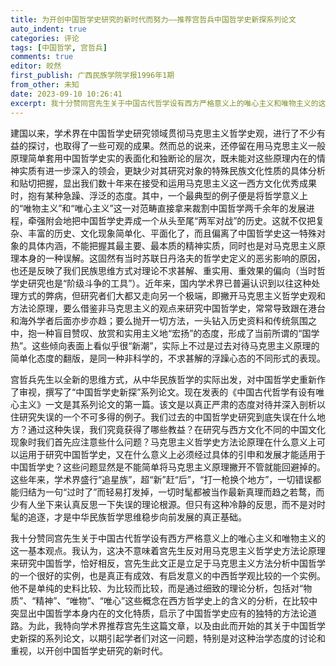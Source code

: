 ```yaml
---
title: 为开创中国哲学史研究的新时代而努力——推荐宫哲兵中国哲学史新探系列论文
auto_indent: true
categories: 评论
tags: [中国哲学, 宫哲兵]
comments: true
editor: 皎然
first_publish: 广西民族学院学报1996年1期
from_other: 未知
date: 2023-09-10 10:26:41
excerpt: 我十分赞同宫先生关于中国古代哲学设有西方严格意义上的唯心主义和唯物主义的这一基本观点。我认为，这决不意味着宫先生反对用马克思主义哲学史方法论原理来研究中国哲学，恰好相反，宫先生此文正是立足于马克思主义方法分析中国哲学的一个很好的实例，也是真正有成效、有启发意义的中西哲学观比较的一个实例。他不是单纯的史料比较、为比较而比较，而是通过细致的理论分析，包括对“物质”、“精神”、“唯物”、“唯心”这些概念在西方哲学史上的含义的分析，在比较中突显出中国哲学本身内在的文化特质，启示了中国哲学史应有的独特的方法论道路。为此，我特向学术界推荐宫先生这篇文章，以及由此而开始的其关于中国哲学史新探的系列论文，以期引起学者们对这一问题，特别是对这种治学态度的讨论和重视，以开创中国哲学史研究的新时代。
---
```

建国以来，学术界在中国哲学史研究领域贯彻马克思主义哲学史观，进行了不少有益的探讨，也取得了一些可观的成果。然而总的说来，还停留在用马克思主义一般原理简单套用中国哲学史实的表面化和独断论的层次，既未能对这些原理内在的情神实质有进一步深入的领会，更缺少对其研究对象的特殊民族文化性质的具体分析和贴切把握，显出我们数十年来在接受和运用马克思主义这一西方文化优秀成果时，抱有某种急躁、浮泛的态度。其中，一个最典型的例子便是将哲学意义上的“唯物主义”和“唯心主义”这一对范畴直接拿来裁割中国哲学两千余年的发展进程，牵强附会地把中国哲学史弄成一个从头至尾“两军对战”的历史。这就不仅把复杂、丰富的历史、文化现象简单化、平面化了，而且偏离了中国哲学史这一特殊对象的具体内涵，不能把握其最主要、最本质的精神实质，同时也是对马克思主义原理本身的一种误解。这固然有当时苏联日丹洛夫的哲学史定义的恶劣影响的原因，也还是反映了我们民族思维方式对理论不求甚解、重实用、重效果的偏向（当时哲学史研究也是“阶级斗争的工具”）。近年来，国内学术界已普遍认识到以往这种处理方式的弊病，但研究者们大都又走向另一个极端，即撇开马克思主义哲学史观和方法论原理，要么借鉴非马克思主义的观点来研究中国哲学史，常常导致跟在港台和海外学者后面亦步亦趋；要么抛开一切方法，一头钻入历史资料和传统氛围之中，抱一种盲目赞叹、放赏和实用主义地“宏扬”的态度，形成了当前所谓的“国学热”。这些倾向表面上看似乎很“新潮”，实际上不过是过去对待马克思主义原理的简单化态度的翻版，是同一种非科学的，不求甚解的浮躁心态的不同形式的表现。

宫哲兵先生以全新的思维方式，从中华民族哲学的实际出发，对中国哲学史重新作了审视，撰写了“中国哲学史新探”系列论文。现在发表的《中国古代哲学有设有唯心主义》一文是其系列论文的第一篇。该文是以真正严肃的态度对待并深入剖析以住研究失误的一个不可多得的例子。我们过去的中国哲学史研究到底失误在什么地方？通过这种失误，我们究竟获得了哪些教益？在研究与西方文化不同的中国文化现象时我们首先应注意些什么问题？马克思主义哲学史方法论原理在什么意义上可以运用于研究中国哲学史，又在什么意义上必须经过具体的引申和发展才能适用于中国哲学史？这些问题显然是不能简单将马克思主义原理撇开不管就能回避掉的。这些年来，学术界盛行“追星族”，超“新”赶“后”，“打一枪换个地方”，一切错误都能归结为一句“过时了”而轻易打发掉，一切时髦都被当作最新真理而趋之若鹜，而少有人坐下来认真反思一下失误的理论根源。但只有这种冷静的反思，而不是对时髦的追逐，才是中华民族哲学思维稳步向前发展的真正基础。

我十分赞同宫先生关于中国古代哲学设有西方严格意义上的唯心主义和唯物主义的这一基本观点。我认为，这决不意味着宫先生反对用马克思主义哲学史方法论原理来研究中国哲学，恰好相反，宫先生此文正是立足于马克思主义方法分析中国哲学的一个很好的实例，也是真正有成效、有启发意义的中西哲学观比较的一个实例。他不是单纯的史料比较、为比较而比较，而是通过细致的理论分析，包括对“物质”、“精神”、“唯物”、“唯心”这些概念在西方哲学史上的含义的分析，在比较中突显出中国哲学本身内在的文化特质，启示了中国哲学史应有的独特的方法论道路。为此，我特向学术界推荐宫先生这篇文章，以及由此而开始的其关于中国哲学史新探的系列论文，以期引起学者们对这一问题，特别是对这种治学态度的讨论和重视，以开创中国哲学史研究的新时代。
